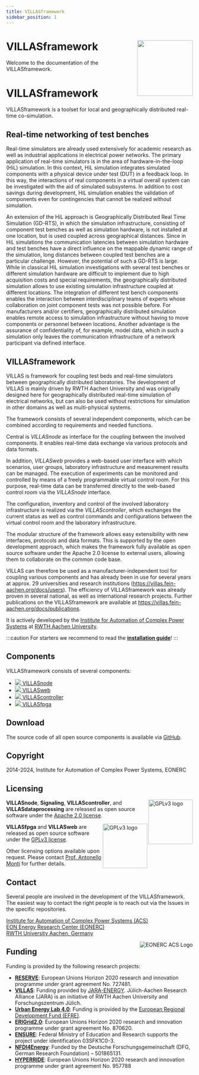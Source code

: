 ```yaml
---
title: VILLASframework
sidebar_position: 1
---
```


# VILLASframework <img src="/img/logos/villas_framework.svg" align="right" width="150px" />

Welcome to the documentation of the VILLASframework.

# VILLASframework

VILLASframework is a toolset for local and geographically distributed real-time co-simulation.

## Real-time networking of test benches

Real-time simulators are already used extensively for academic research as well as industrial applications in electrical power networks.
The primary application of real-time simulators is in the area of hardware-in-the-loop (HiL) simulation.
In this context, HiL simulation integrates simulated components with a physical device under test (DUT) in a feedback loop.
In this way, the interactions of real components in a virtual overall system can be investigated with the aid of simulated subsystems.
In addition to cost savings during development, HiL simulation enables the validation of components even for contingencies that cannot be realized without simulation.

An extension of the HiL approach is Geographically Distributed Real Time Simulation (GD-RTS), in which the simulation infrastructure, consisting of component test benches as well as simulation hardware, is not installed at one location, but is used coupled across geographical distances.
Since in HiL simulations the communication latencies between simulation hardware and test benches have a direct influence on the mappable dynamic range of the simulation, long distances between coupled test benches are a particular challenge.
However, the potential of such a GD-RTS is large.
While in classical HiL simulation investigations with several test benches or different simulation hardware are difficult to implement due to high acquisition costs and special requirements, the geographically distributed simulation allows to use existing simulation infrastructure coupled at different locations.
The integration of different test bench components enables the interaction between interdisciplinary teams of experts whose collaboration on joint component tests was not possible before. 
For manufacturers and/or certifiers, geographically distributed simulation enables remote access to simulation infrastructure without having to move components or personnel between locations.
Another advantage is the assurance of confidentiality of, for example, model data, which in such a simulation only leaves the communication infrastructure of a network participant via defined interface.

## VILLASframework

VILLAS is framework for coupling test beds and real-time simulators between geographically distributed laboratories.
The development of VILLAS is mainly driven by RWTH Aachen University and was originally designed here for geographically distributed real-time simulation of electrical networks, but can also be used without restrictions for simulation in other domains as well as multi-physical systems.

The framework consists of several independent components, which can be combined according to requirements and needed functions.

Central is _VILLASnode_ as interface for the coupling between the involved components.
It enables real-time data exchange via various protocols and data formats.

In addition, _VILLASweb_ provides a web-based user interface with which scenarios, user groups, laboratory infrastructure and measurement results can be managed.
The execution of experiments can be monitored and controlled by means of a freely programmable virtual control room.
For this purpose, real-time data can be transferred directly to the web-based control room via the _VILLASnode_ interface.

The configuration, inventory and control of the involved laboratory infrastructure is realized via the _VILLAScontroller_, which exchanges the current status as well as control commands and configurations between the virtual control room and the laboratory infrastructure.

The modular structure of the framework allows easy extensibility with new interfaces, protocols and data formats.
This is supported by the open development approach, which makes the framework fully available as open source software under the Apache 2.0 license to external users, allowing them to collaborate on the common code base.

VILLAS can therefore be used as a manufacturer-independent tool for coupling various components and has already been in use for several years at approx. 29 universities and research institutions (https://villas.fein-aachen.org/docs/users).
The efficiency of VILLASframework was already proven in several national, as well as international research projects.
Further publications on the VILLASframework are available at https://villas.fein-aachen.org/docs/publications.

It is actively developed by the [Institute for Automation of Complex Power Systems](https://www.acs.eonerc.rwth-aachen.de/) at [RWTH Aachen University](https://www.rwth-aachen.de).

:::caution
For starters we recommend to read the **[installation guide](installation.md)**!
:::

## Components

VILLASframework consists of several components:

<ul style={{listStyleType: 'none', fontSize: '1.5em', fontWeight: 'bold'}}>
    <li><a href="./node/"><img style={{height: '1.5em'}} src="/img/logos/villas_node.svg"></img>       VILLASnode</a></li>
    <li><a href="./web/"><img style={{height: '1.5em'}} src="/img/logos/villas_web.svg"></img>        VILLASweb</a></li>
    <li><a href="./controller/"><img style={{height: '1.5em'}} src="/img/logos/villas_controller.svg"></img> VILLAScontroller</a></li>
    <li><a href="./fpga/"><img style={{height: '1.5em'}} src="/img/logos/villas_fpga.svg"></img>       VILLASfpga</a></li>
</ul>

## Download

The source code of all open source components is available via [GitHub](https://github.com/VILLASframework).

## Copyright

2014-2024, Institute for Automation of Complex Power Systems, EONERC

## Licensing

<img alt="GPLv3 logo" src="/img/logos/gplv3.png" width="120" align="right" />

__VILLASnode__, __Signaling__, __VILLAScontroller__, and __VILLASdataprocessing__ are released as open source software under the [Apache 2.0 license](https://www.apache.org/licenses/LICENSE-2.0).

<img alt="GPLv3 logo" src="/img/logos/apache.jpg" width="120" align="right" />

 __VILLASfpga__  and __VILLASweb__ are released as open source software under the [GPLv3 license](https://www.gnu.org/licenses/gpl-3.0.en.html).

Other licensing options available upon request.
Please contact [Prof. Antonello Monti](mailto:amonti@eonerc.rwth-aachen.de) for further details.

## Contact

Several people are involved in the development of the VILLASframework. The easiest way to contact the right people is to reach out via the Issues in the specific repositories. 

[Institute for Automation of Complex Power Systems (ACS)](http://www.acs.eonerc.rwth-aachen.de)  
[EON Energy Research Center (EONERC)](http://www.eonerc.rwth-aachen.de)  
[RWTH University Aachen, Germany](http://www.rwth-aachen.de)  

<img alt="EONERC ACS Logo" src="/img/logos/eonerc_logo.png" align="right" />

## Funding

Funding is provided by the following research projects:

- **[RESERVE](http://re-serve.eu/)**: European Unions Horizon 2020 research and innovation programme under grant agreement No. 727481.
- **[VILLAS](https://villas.fein-aachen.org/website/)**: Funding provided by [JARA-ENERGY](http://www.jara.org/en/research/energy). Jülich-Aachen Research Alliance (JARA) is an initiative of RWTH Aachen University and Forschungszentrum Jülich.
- **[Urban Energy Lab 4.0](https://www.uel4-0.de/Home/)**: Funding is provided by the [European Regional Development Fund (EFRE)](https://ec.europa.eu/regional_policy/en/funding/erdf/).
- **[ERIGrid2.0](https://erigrid2.eu/)**: European Unions Horizon 2020 research and innovation programme under grant agreement No. 870620.
- **[ENSURE](https://www.kopernikus-projekte.de/projekte/ensure)**: Federal Ministry of Education and Research supports the project under identification 03SFK1C0-3. 
- **[NFDI4Energy](https://nfdi4energy.uol.de/)**: Funded by the Deutsche Forschungsgemeinschaft (DFG, German Research Foundation) – 501865131.
- **[HYPERRIDE](https://hyperride.eu/)**: European Unions Horizon 2020 research and innovation programme under grant agreement No. 957788
